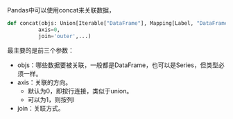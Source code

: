 Pandas中可以使用concat来关联数据，
```python
def concat(objs: Union[Iterable["DataFrame"], Mapping[Label, "DataFrame"]],
		  axis=0,
		  join='outer',...)
```
最主要的是前三个参数：
- objs：哪些数据要被关联，一般都是DataFrame，也可以是Series，但类型必须一样。
- axis：关联的方向。
	- 默认为0，即按行连接，类似于union。
	- 可以为1，则按列l
- join：关联方式。